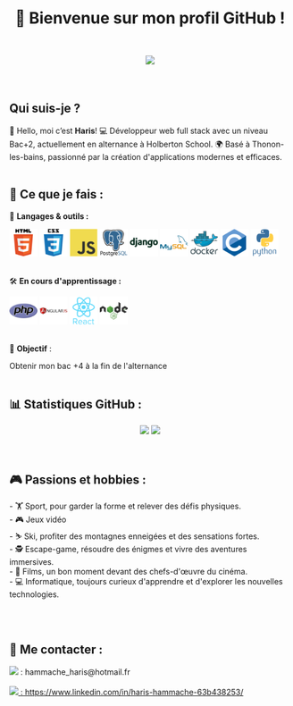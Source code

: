 <p>
  <h1 style="bold", align="center">🌟 Bienvenue sur mon profil GitHub !</h1>
<p>
<br>
<div align="center">
   <img src="https://media.giphy.com/media/RbDKaczqWovIugyJmW/giphy.gif">
</div>
<br><br>

<h2><strong>Qui suis-je ?</strong></h2>   
👋 Hello, moi c’est <strong>Haris</strong>!  
💻 Développeur web full stack avec un niveau Bac+2, actuellement en alternance à Holberton School.  
🌍 Basé à Thonon-les-bains, passionné par la création d'applications modernes et efficaces.
<br> <br>


<h2><strong>🚀 Ce que je fais :</strong></h2>

🔧 **Langages & outils :**  
<div>
    <img src="https://github.com/devicons/devicon/blob/master/icons/html5/html5-original-wordmark.svg" width="50" />
    <img src="https://github.com/devicons/devicon/blob/master/icons/css3/css3-original-wordmark.svg" width="50" />
    <img src="https://github.com/devicons/devicon/blob/master/icons/javascript/javascript-original.svg" width="50" />
    <img src="https://github.com/devicons/devicon/blob/master/icons/postgresql/postgresql-original-wordmark.svg" width="50" />
    <img src="https://github.com/devicons/devicon/blob/master/icons/django/django-plain-wordmark.svg" width="50" />
    <img src="https://github.com/devicons/devicon/blob/master/icons/mysql/mysql-original-wordmark.svg" width="50" />
    <img src="https://github.com/devicons/devicon/blob/master/icons/docker/docker-original-wordmark.svg" width="50" />
    <img src="https://github.com/devicons/devicon/blob/master/icons/c/c-original.svg" width="50" />
    <img src="https://github.com/devicons/devicon/blob/master/icons/python/python-original-wordmark.svg" width="50" />
</div>
<br>
 


🛠️ **En cours d'apprentissage :**
<div>
    <img src="https://github.com/devicons/devicon/blob/master/icons/php/php-original.svg" width="50" />
    <img src="https://github.com/devicons/devicon/blob/master/icons/angularjs/angularjs-original-wordmark.svg" width="50"/>
    <img src="https://github.com/devicons/devicon/blob/master/icons/react/react-original-wordmark.svg" width="50"/>
    <img src="https://github.com/devicons/devicon/blob/master/icons/nodejs/nodejs-original-wordmark.svg" width="50" />
</div>
<br>

🌱 **Objectif** :

Obtenir mon bac +4 à la fin de l'alternance
<br><br>
<h2><strong>📊 Statistiques GitHub :</strong></h2>
<div align="center">
  <img src="https://github-readme-stats.vercel.app/api?username=harishammache&show_icons=true&theme=radical" width="400"/>
  <img src="https://github-readme-streak-stats.herokuapp.com/?user=harishammache&theme=radical" width="400"/>
</div>
<br><br>
<h2><strong>🎮 Passions et hobbies :</strong></h2>
- 🏋️ Sport, pour garder la forme et relever des défis physiques.<br>
- 🎮 Jeux vidéo<br>
- ⛷️ Ski, profiter des montagnes enneigées et des sensations fortes.  <br>
- 🕵️ Escape-game, résoudre des énigmes et vivre des aventures immersives.  <br>
- 🎥 Films, un bon moment devant des chefs-d'œuvre du cinéma.  <br>
- 💻 Informatique, toujours curieux d'apprendre et d'explorer les nouvelles technologies.

<br><br>
<h2><strong>🎯 Me contacter :</strong></h2>
<div">
  <div>
    <img src="https://img.shields.io/badge/Email-D14836?style=for-the-badge&logo=gmail&logoColor=white" />   : hammache_haris@hotmail.fr
  </div>
  <br>
  <div>
    <a href="https://www.linkedin.com/in/haris-hammache-63b438253/">
      <img src="https://img.shields.io/badge/LinkedIn-0077B5?style=for-the-badge&logo=linkedin&logoColor=white" />       : https://www.linkedin.com/in/haris-hammache-63b438253/
    </a>
  </div>
</div>



